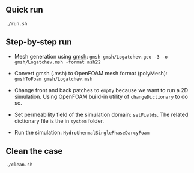 ## Quick run

```
./run.sh
```

## Step-by-step run

- Mesh generation using [gmsh](https://gmsh.info): `gmsh gmsh/Logatchev.geo -3 -o gmsh/Logatchev.msh -format msh22`

- Convert gmsh (.msh) to OpenFOAM mesh format (polyMesh): `gmshToFoam gmsh/Logatchev.msh`

- Change front and back patches to `empty` because we want to run a 2D simulation. Using OpenFOAM build-in utility of `changeDictionary` to do so.

- Set permeability field of the simulation domain: `setFields`. The related dictionary file is the in `system` folder.

- Run the simulation: `HydrothermalSinglePhaseDarcyFoam`

## Clean the case 

```
./clean.sh
```